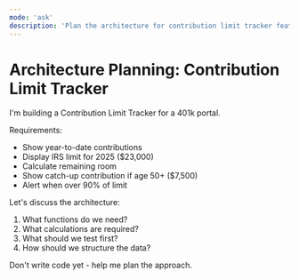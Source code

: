 ```yaml
---
mode: 'ask'
description: 'Plan the architecture for contribution limit tracker feature'
---
```


# Architecture Planning: Contribution Limit Tracker

I'm building a Contribution Limit Tracker for a 401k portal.

Requirements:
- Show year-to-date contributions
- Display IRS limit for 2025 ($23,000)
- Calculate remaining room
- Show catch-up contribution if age 50+ ($7,500)
- Alert when over 90% of limit

Let's discuss the architecture:
1. What functions do we need?
2. What calculations are required?
3. What should we test first?
4. How should we structure the data?

Don't write code yet - help me plan the approach.
